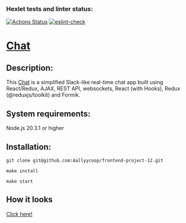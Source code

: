 ### Hexlet tests and linter status:
[![Actions Status](https://github.com/Aallyycoop/frontend-project-12/workflows/hexlet-check/badge.svg)](https://github.com/Aallyycoop/frontend-project-12/actions)
[![eslint-check](https://github.com/Aallyycoop/frontend-project-12/actions/workflows/eslint-check.yml/badge.svg)](https://github.com/Aallyycoop/frontend-project-12/actions/workflows/eslint-check.yml)

# [Chat](https://chat-j1n1.onrender.com)

## Description:
This [Chat](https://chat-j1n1.onrender.com) is a simplified Slack-like real-time chat app built using React/Redux, AJAX, REST API, websockets, React (with Hooks), Redux (@reduxjs/toolkit) and Formik.

## System requirements:
Node.js 20.3.1 or higher

## Installation:

```
git clone git@github.com:Aallyycoop/frontend-project-12.git
```
```
make install
```
```
make start
```

## How it looks

[Click here!](https://chat-j1n1.onrender.com)